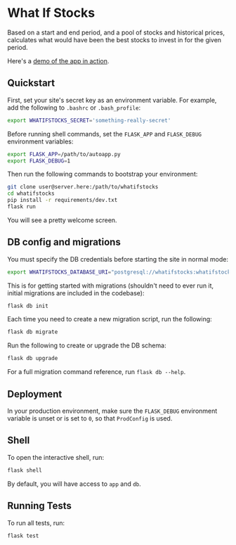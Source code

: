 # What If Stocks

Based on a start and end period, and a pool of stocks and historical prices, calculates what would have been the best stocks to invest in for the given period.

Here's a [demo of the app in action](https://whatifstocks.herokuapp.com/).


## Quickstart

First, set your site's secret key as an environment variable. For example, add the following to `.bashrc` or `.bash_profile`:

```sh
export WHATIFSTOCKS_SECRET='something-really-secret'
```

Before running shell commands, set the `FLASK_APP` and `FLASK_DEBUG` environment variables:

```sh
export FLASK_APP=/path/to/autoapp.py
export FLASK_DEBUG=1
```

Then run the following commands to bootstrap your environment:

```sh
git clone user@server.here:/path/to/whatifstocks
cd whatifstocks
pip install -r requirements/dev.txt
flask run
```

You will see a pretty welcome screen.


## DB config and migrations

You must specify the DB credentials before starting the site in normal mode:

```sh
export WHATIFSTOCKS_DATABASE_URI="postgresql://whatifstocks:whatifstocks@localhost:5432/whatifstocks"
```

This is for getting started with migrations (shouldn't need to ever run it, initial migrations are included in the codebase):

```sh
flask db init
```

Each time you need to create a new migration script, run the following:

```sh
flask db migrate
```

Run the following to create or upgrade the DB schema:

```sh
flask db upgrade
```

For a full migration command reference, run `flask db --help`.


## Deployment

In your production environment, make sure the `FLASK_DEBUG` environment variable is unset or is set to `0`, so that `ProdConfig` is used.


## Shell

To open the interactive shell, run:

```sh
flask shell
```

By default, you will have access to `app` and `db`.


## Running Tests

To run all tests, run:

```sh
flask test
```
